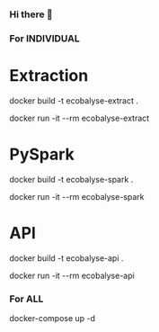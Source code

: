 ### Hi there 👋

<!--
**EcoBalyse/ecobalyse** is a ✨ _special_ ✨ repository because its `README.md` (this file) appears on your GitHub profile.

Here are some ideas to get you started:

- 🔭 I’m currently working on ...
- 🌱 I’m currently learning ...
- 👯 I’m looking to collaborate on ...
- 🤔 I’m looking for help with ...
- 💬 Ask me about ...
- 📫 How to reach me: ...
- 😄 Pronouns: ...
- ⚡ Fun fact: ...
-->

### For INDIVIDUAL ###

# Extraction

docker build -t ecobalyse-extract .

docker run -it --rm ecobalyse-extract

# PySpark

docker build -t ecobalyse-spark .

docker run -it --rm ecobalyse-spark

# API

docker build -t ecobalyse-api .

docker run -it --rm ecobalyse-api

### For ALL ###

docker-compose up -d